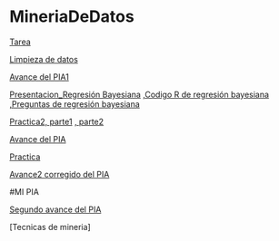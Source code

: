 # MineriaDeDatos
[Tarea](https://github.com/OpheliaVlzqz/MineriaDatos/blob/main/BasesDeDatos.pdf)

[Limpieza de datos](https://github.com/OpheliaVlzqz/MineriaDatos/blob/main/Ej_Limpieza_Equipo10.ipynb)

[Avance del PIA1](https://github.com/OpheliaVlzqz/MineriaDatos/blob/main/Avance1_PIA_10.ipynb)

[Presentacion_Regresión Bayesiana](https://github.com/OpheliaVlzqz/MineriaDatos/blob/main/Presentacion_RegresionBayesiana_10.pdf)
[,Codigo R de regresión bayesiana](https://github.com/OpheliaVlzqz/MineriaDatos/blob/main/Teorema%20de%20Bayes.R)
[,Preguntas de regresión bayesiana](https://github.com/OpheliaVlzqz/MineriaDatos/blob/main/Preguntas_RegresionB.pdf)

[Practica2, parte1](https://github.com/OpheliaVlzqz/MineriaDatos/blob/main/Visualizaci%C3%B3n_10_Parte1.ipynb)
[, parte2](https://github.com/OpheliaVlzqz/MineriaDatos/blob/main/visualizacion_10_parte2.ipynb)

[Avance del PIA](https://github.com/OpheliaVlzqz/MineriaDatos/blob/main/Avance2_PIA_10.ipynb)

[Practica](https://github.com/OpheliaVlzqz/MineriaDatos/blob/main/T%C3%A9cnicasDeMiner%C3%ADa_10.ipynb)

[Avance2 corregido del PIA](https://github.com/OpheliaVlzqz/MineriaDatos/blob/main/Avance2_PIA_10_CORREGIDO.ipynb)

#MI PIA 

[Segundo avance del PIA](https://github.com/DianaGRM/MineriaDeDatos/blob/main/SegundoAvanzePIA.ipynb)

[Tecnicas de mineria]
